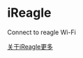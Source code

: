 iReagle
=======

Connect to reagle Wi-Fi

[关于iReagle更多](http://www.mzying.com/?p=978 "关于iReagle更多")
